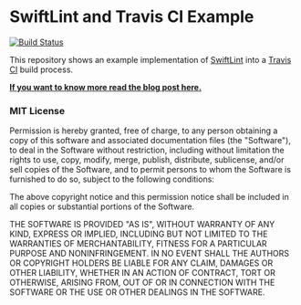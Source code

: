 # SwiftLint and Travis CI Example
[![Build Status](https://travis-ci.org/alexpls/SwiftLint-TravisCI-Example.svg?branch=master)](https://travis-ci.org/alexpls/SwiftLint-TravisCI-Example)

This repository shows an example implementation of [SwiftLint](https://github.com/realm/SwiftLint) into a [Travis CI](https://travis-ci.org) build process.

[**If you want to know more read the blog post here.**](https://alexplescan.com/posts/2016/03/03/setting-up-swiftlint-on-travis-ci/)

### MIT License

Permission is hereby granted, free of charge, to any person obtaining a copy of this software and associated documentation files (the "Software"), to deal in the Software without restriction, including without limitation the rights to use, copy, modify, merge, publish, distribute, sublicense, and/or sell copies of the Software, and to permit persons to whom the Software is furnished to do so, subject to the following conditions:

The above copyright notice and this permission notice shall be included in all copies or substantial portions of the Software.

THE SOFTWARE IS PROVIDED "AS IS", WITHOUT WARRANTY OF ANY KIND, EXPRESS OR IMPLIED, INCLUDING BUT NOT LIMITED TO THE WARRANTIES OF MERCHANTABILITY, FITNESS FOR A PARTICULAR PURPOSE AND NONINFRINGEMENT. IN NO EVENT SHALL THE AUTHORS OR COPYRIGHT HOLDERS BE LIABLE FOR ANY CLAIM, DAMAGES OR OTHER LIABILITY, WHETHER IN AN ACTION OF CONTRACT, TORT OR OTHERWISE, ARISING FROM, OUT OF OR IN CONNECTION WITH THE SOFTWARE OR THE USE OR OTHER DEALINGS IN THE SOFTWARE.
